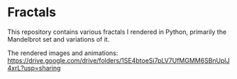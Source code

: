 # Fractals
This repository contains various fractals I rendered in Python, primarily the Mandelbrot set and variations of it.

The rendered images and animations: https://drive.google.com/drive/folders/1SE4btoeSi7pLV7UfMGMM6SBnUplJ4xrL?usp=sharing
